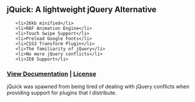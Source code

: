 <h2>jQuick: A lightweight jQuery Alternative</h2>

<ul>
                    
    <li>26kb minified</li>
    <li>RAF Animation Engine</li>
    <li>Touch Swipe Support</li>
    <li>Preload Google Fonts</li>
    <li>CSS3 Transform Plugin</li>
    <li>The familiarity of jQuery</li>
    <li>No more jQuery conflicts</li>
    <li>IE8 Support</li>
    
</ul>

<h3><a href="http://www.codingjack.com/playground/jquick/">View Documentation</a> | <a href="http://creativecommons.org/licenses/by-sa/3.0/deed.en_US">License</a></h3>

<p>jQuick was spawned from being tired of dealing with jQuery conflicts when providing support for plugins that I distribute.</p>
